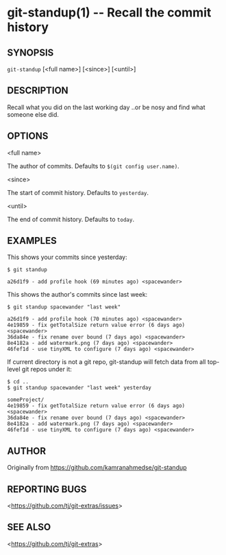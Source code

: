 git-standup(1) -- Recall the commit history
=================================

## SYNOPSIS

`git-standup` [&lt;full name&gt;] [&lt;since&gt;] [&lt;until&gt;]

## DESCRIPTION

Recall what you did on the last working day ..or be nosy and find what someone else did.

## OPTIONS

&lt;full name&gt;

The author of commits. Defaults to `$(git config user.name)`.

&lt;since&gt;

The start of commit history. Defaults to `yesterday`.

&lt;until&gt;

The end of commit history. Defaults to `today`.

## EXAMPLES

This shows your commits since yesterday:

    $ git standup

    a26d1f9 - add profile hook (69 minutes ago) <spacewander>

This shows the author's commits since last week:

    $ git standup spacewander "last week"

    a26d1f9 - add profile hook (70 minutes ago) <spacewander>
    4e19859 - fix getTotalSize return value error (6 days ago) <spacewander>
    36da84e - fix rename over bound (7 days ago) <spacewander>
    8e4182a - add watermark.png (7 days ago) <spacewander>
    46fef1d - use tinyXML to configure (7 days ago) <spacewander>

If current directory is not a git repo, git-standup will fetch data from all top-level git repos under it:

    $ cd ..
    $ git standup spacewander "last week" yesterday

    someProject/
    4e19859 - fix getTotalSize return value error (6 days ago) <spacewander>
    36da84e - fix rename over bound (7 days ago) <spacewander>
    8e4182a - add watermark.png (7 days ago) <spacewander>
    46fef1d - use tinyXML to configure (7 days ago) <spacewander>


## AUTHOR

Originally from https://github.com/kamranahmedse/git-standup

## REPORTING BUGS

&lt;<https://github.com/tj/git-extras/issues>&gt;

## SEE ALSO

&lt;<https://github.com/tj/git-extras>&gt;
